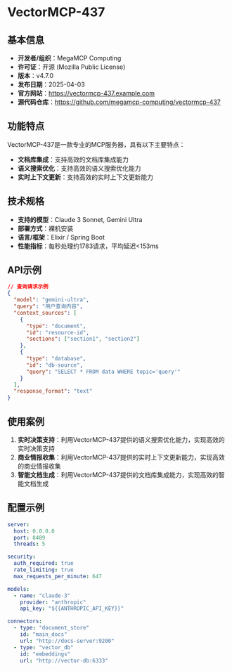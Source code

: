 # VectorMCP-437

## 基本信息

- **开发者/组织**：MegaMCP Computing
- **许可证**：开源 (Mozilla Public License)
- **版本**：v4.7.0
- **发布日期**：2025-04-03
- **官方网站**：https://vectormcp-437.example.com
- **源代码仓库**：https://github.com/megamcp-computing/vectormcp-437

## 功能特点

VectorMCP-437是一款专业的MCP服务器，具有以下主要特点：

- **文档库集成**：支持高效的文档库集成能力
- **语义搜索优化**：支持高效的语义搜索优化能力
- **实时上下文更新**：支持高效的实时上下文更新能力


## 技术规格

- **支持的模型**：Claude 3 Sonnet, Gemini Ultra
- **部署方式**：裸机安装
- **语言/框架**：Elixir / Spring Boot
- **性能指标**：每秒处理约1783请求，平均延迟<153ms

## API示例

```json
// 查询请求示例
{
  "model": "gemini-ultra",
  "query": "用户查询内容",
  "context_sources": [
    {
      "type": "document",
      "id": "resource-id",
      "sections": ["section1", "section2"]
    },
    {
      "type": "database",
      "id": "db-source",
      "query": "SELECT * FROM data WHERE topic='query'"
    }
  ],
  "response_format": "text"
}
```

## 使用案例

1. **实时决策支持**：利用VectorMCP-437提供的语义搜索优化能力，实现高效的实时决策支持
2. **商业情报收集**：利用VectorMCP-437提供的实时上下文更新能力，实现高效的商业情报收集
3. **智能文档生成**：利用VectorMCP-437提供的文档库集成能力，实现高效的智能文档生成


## 配置示例

```yaml
server:
  host: 0.0.0.0
  port: 8489
  threads: 5

security:
  auth_required: true
  rate_limiting: true
  max_requests_per_minute: 647

models:
  - name: "claude-3"
    provider: "anthropic"
    api_key: "${{ANTHROPIC_API_KEY}}"

connectors:
  - type: "document_store"
    id: "main_docs"
    url: "http://docs-server:9200"
  - type: "vector_db"
    id: "embeddings"
    url: "http://vector-db:6333"
```